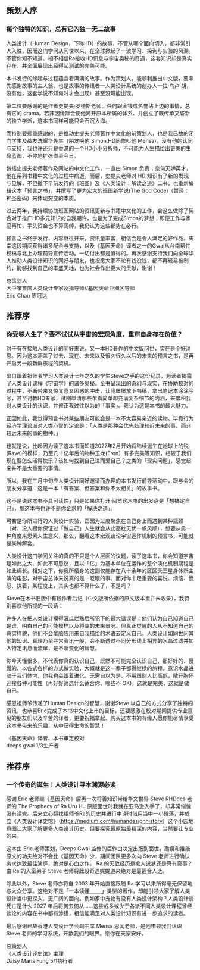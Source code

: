 ## 策划人序

### 每个独特的知识，总有它的独一无二故事

人类设计（Human Design，下称HD）的故事，不管从哪个面向切入，都非常引人入胜，因而这门学问从问世以来，在全球掀起了一波学习、探询与实验的风潮。不管你知不知道、相不相信Ra接收HD讯息与宇宙奥秘的奇遇，这套知识却是真实存在，并全面展现出经得起测试的完美可能。

本书发行的缘起与过程蕴含着满满的故事。作为策划人，能顺利推出中文版，要率先感谢故事的主人翁、也是故事的传讯者一人类设计系统的创办人一拉·乌卢·胡，没有他，这套学说不知何时才会出现）甚至没可能出现。

第二位要感谢的是作者史提夫·罗德斯老师。任何跟金钱或名誉沾上边的事情，总有它的 drama。若非因缘际会使他离开原本所属的体系、并创立了既传承又崭新的独立学派，这本书同样可能只会石沉大海。

而特别要郑重感谢的，是推动史提夫老师著作中文化的前策划人，也是我已故的闭门学生及战友洗耀华先生（朋友唤他 Simon,HD同修叫他 Mensa)。没有他的认同与支持，我也许还只是香港的一个HD小小分析师，不可能为人生描绘出更美的生命蓝图，不停地扩张直至今日。

包括史提夫老师著作及网站的中文化工作，一直由 Simon 负责；奈何天妒英才，他在系列书籍中文化的过程中病逝。而后，史提夫老师对 HD 知识有了新的发现与见解，不但撒下早前发行的《班图》及《人类设计：解读之道》二书，也重新编辑这本「预言之书」，并撰写了更为宏大的班图新学说(The God Code)（暂译：神圣密码）来体现突变的本质。

过去两年，我持续协助班图网站的资讯更新与书籍中文化的工作，会这么做除了契合对于推广HD多元知识的自我期许，也是为了完成Simon的梦想；即便工作与家庭再忙，手头资金也不算阔绰，我仍认为这些都势在必行。

预言之书终于发行，内容继往开来，资讯量丰富，相信会是令人满足的好作品。庆幸这段期间获得诸多配合与支持，以及《基因天命》译者之一的Gwai从台南帮忙校稿与北上办理前导宣传活动。一切付出都是值得的。再次感谢支持我们向全球华人推动人类设计知识的同好与朋友，也祝愿大家不论有钱没钱，都不再轻易被制约，能够找到自己的丰盛天地，也为社会作出更大的贡献，谢谢！

总策划人<br />
大中笮首席人类设计专家及指导师//基因天命亚洲区导师<br />
Eric Chan 陈冠达

## 推荐序
### 你受够人生了？要不试试从宇宙的宏观角度，重审自身存在价值？

对于有在接触人类设计的同好来说，又一本HD著作的中文版问世，实在是个好消息。因为这本涵盖了过去、现在、未来以及很久很久以后的未来的预言之书，是再开启另一段新鲜旅程的契机。

出自跟着祖师爷学习人类设计七年之久的学生Steve之手的这份纪录，为读者揭露了人类设计课程《宇宙学》的诸多奥秘。全书呈现出的奇幻与现实，在协助校对的过程中，不断带来又惊又喜又困惑的冲击，让我屡屡放下书稿，拿出笔记本涂涂写写，甚至讨教HD专家，试图厘清那些乍看简单却充满复杂细节的内涵，来累积我对人类设计的认识，并修正我过往以为的「事实」。我认为这是本书的最大魅力。

正因如此，我觉得预言书对某些朋友可能会是一本不太容易亲近的读物。毕竟行为经济学理论派对人类心智的定论是：「人类是那种会优先处理较近未来的事，而非较远未来的事的物种。」

也就是说，比起因为读了这本书而知道2027年2月开始将陆续诞生在地球上的锐(Rave)的模样，乃至几十亿年后的物种玉龙(Eron）有多完美等知识，相较于我们现在要怎么活得快乐？该如何找到自己进而爱自己？之类的「现实问题」，感觉起来并不是太重要的事情。

所以，我在三月中旬应人类设计同好邀请而办理的本书发行前导活动中，跟与会的朋友分享道：这是一本「有答案、但答案和你不太相关」的故事书。

这不是说这本书不具可读性」只是如果你打开·阅览这木书的出发点是「想搞定自己」，那这本书也许不是你企求的「解决之道」。

可若是你所进行的人类设计实验，正因为过度聚焦在自己身上而遇到某种瓶颈（对，没人跟你保证过「做自己」人生就会从此高枕无忧一帆风顺），想要从另一种角度来思索人生意义，那么，翻看这本宏观谈论宇宙运作机制的预言书，可能就是某种解套。

人类设计这门学问关注的真的不只是个人层面的议题，读了这本书，你会知道宇宙是如此之大、如此不可思议，且以「亿」为基本单位在运作的整个演化机制期程是如此绵长。相对之下，你我所栖身的这副仅能存在八十余年的区区夭王星身体所主演的电影，对宇宙总体来说真的是一眨眼的事。而对你十足重要的喜悦、烦恼、愤怒、执着，某程度上，其实也都不算什么了，不是吗？

Steve在木书旧版中有段作者后记（中文版所依据的原文版本里并未收录），我特别喜欢他所提的一段话：

许多人在把人类设计摸得滚瓜烂熟后所犯下的最大错误是：他们认为自己知道自己是谁，明白自己的可能模样以及将临的未来景况。但真正觉醒的人从不知道自己的真实样貌，他们不会拿脑袋用来自我描绘的术语去定义自己。人类设计如同世问其他的知识、真理乃至寻常资讯一般，会不断透过不同分形线上相异的水晶过滤并加入特定讯息而流窜，是不断变化的智慧。

你今天懂很多，不代表你真的认识自己，既然不可能完全认识自己，那好好的、慢慢的、以各式各样的方式做实验，大概就是这一辈子都得继续的旅程。意识水晶进驻于我们体内，你我也会跟着进化，无需自以为是、不用跟别人比高低，敞开胸怀迎接各种可能性（再好好筛选什么适合你、哪些不 OK)，这就是完美，这就是做自己。

感恩祖师爷传递了Human Design的智慧，谢谢Steve 以自己的方式分享了独特的资讯，也恭喜Eric完成了本书中文化上市的目标，还要感激在校对期间提供专业意见的朋友们以及辛苦的译者，更要祝福拿起、购买这本书的有缘人愿你能尽情享受这本书带来的乐趣，从中获得生命的智慧！

《基因天命》译者、本书审定校对<br />
deeps gwai 1/3生产者

## 推荐序
### 一个传奇的诞生！人类设计寻本溯源必读

感谢 Eric 老师继《基因天命》后再一次将善知识带给华文世界 Steve RHDdes 老师的 The Prophecy of Ra Uru Hu 原版面世时我就在亚马逊入手了，却非常惭愧没有读完。后来立心翻找祖师爷Ra的历史并进行中译时借用当中一小段落，并成立《人类设计译史馆》（<https://medium.com/humandesignhistory>）这个小园地意图让大家了解更多人类设计历史。但要探究最原始最精深的内容，当然要让专业的来。

这本由 Eric 老师策划，Deeps Gwai 监修的巨作由决定出版到面世，勘误和推敲原文的功夫绝对不会比《基因天命》少，期间团队更多次向 Steve 老师进行确认务求达致最佳演绎，绝对是心血之作。 Ra 的天敔经历是痴人说梦还是真有奇事？由 Ra 的入室弟子 Steve 老师将此段奇遇娓娓道来绝对是最适合人选。

除此以外，Steve 老师亦将自 2003 年开始直接跟随 Ra 学习以来所得毫无保留地与大众分享。这绝对不是「一本读懂_____」类型的著作，却能引领大家了解人类设计当中更探入、更广阔的面向。例如家中宠物有没有人类设计架构？人类设计谈死亡是什么·2027 年后将何去何从……这些或多或少于各派不同人类设计课程曾经谈论的内容在书中都有涉猎，相信能满足对人类设计知识有进一步追求的读者。

最后感谢已故香港人类设计学会副主席 Mensa 思闻老师，是他带领我们认识 Steve 老师的学习系统，开歙我们的眼界。愿你在天家安好。

总策划人<br />
《人类设计译史馆》主理<br />
Daisy Maris Fung 5/1执行者
